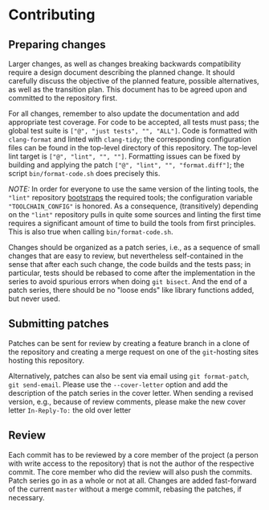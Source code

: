 # Contributing

## Preparing changes


Larger changes, as well as changes breaking backwards compatibility
require a design document describing the planned change. It should
carefully discuss the objective of the planned feature, possible
alternatives, as well as the transition plan. This document has to
be agreed upon and committed to the repository first.

For all changes, remember to also update the documentation and add
appropriate test coverage. For code to be accepted, all tests must
pass; the global test suite is `["@", "just tests", "", "ALL"]`.
Code is formatted with `clang-format` and linted with `clang-tidy`;
the corresponding configuration files can be found in the top-level
directory of this repository. The top-level lint target is
`["@", "lint", "", ""]`. Formatting issues can be fixed by building
and applying the patch `["@", "lint", "", "format.diff"]`; the script
`bin/format-code.sh` does precisely this.

*NOTE:* In order for everyone to use the same version of the linting
tools, the `"lint"` repository
[bootstraps](https://github.com/just-buildsystem/bootstrappable-toolchain)
the required tools; the configuration variable `"TOOLCHAIN_CONFIG"`
is honored. As a consequence, (transitively) depending on the
`"lint"` repository pulls in quite some sources and linting the
first time requires a significant amount of time to build the tools
from first principles. This is also true when calling `bin/format-code.sh`.

Changes should be organized as a patch series, i.e., as a sequence of
small changes that are easy to review, but nevertheless self-contained
in the sense that after each such change, the code builds and the
tests pass; in particular, tests should be rebased to come after
the implementation in the series to avoid spurious errors when
doing `git bisect`. And the end of a patch series, there should be
no "loose ends" like library functions added, but never used.

## Submitting patches

Patches can be sent for review by creating a feature branch in a
clone of the repository and creating a merge request on one of the
`git`-hosting sites hosting this repository.

Alternatively, patches can also be sent via email using `git
format-patch`, `git send-email`. Please use the `--cover-letter`
option and add the description of the patch series in the cover
letter. When sending a revised version, e.g., because of review
comments, please make the new cover letter `In-Reply-To:` the old
over letter

## Review

Each commit has to be reviewed by a core member of the project (a
person with write access to the repository) that is not the author
of the respective commit. The core member who did the review will
also push the commits. Patch series go in as a whole or not at all.
Changes are added fast-forward of the current `master` without a
merge commit, rebasing the patches, if necessary.
